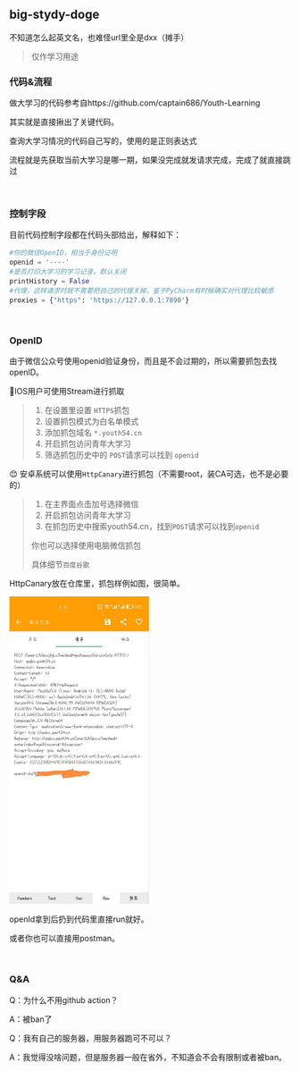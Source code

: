 ## big-stydy-doge

不知道怎么起英文名，也难怪url里全是dxx（摊手）

> 仅作学习用途

### 代码&流程

做大学习的代码参考自https://github.com/captain686/Youth-Learning

其实就是直接揪出了关键代码。

查询大学习情况的代码自己写的，使用的是正则表达式

流程就是先获取当前大学习是哪一期，如果没完成就发请求完成，完成了就直接跳过

&nbsp;

### 控制字段

目前代码控制字段都在代码头部给出，解释如下：

```py
#你的微信OpenID，相当于身份证明
openid = '----'
#是否打印大学习的学习记录，默认关闭
printHistory = False
#代理，这样请求时就不需要把自己的代理关掉，鉴于PyCharm有时候确实对代理比较敏感
proxies = {"https": 'https://127.0.0.1:7890'}
```

&nbsp;

### OpenID

由于微信公众号使用openid验证身份，而且是不会过期的，所以需要抓包去找openID。

🍎IOS用户可使用Stream进行抓取

> 1. 在设置里设置 `HTTPS`抓包
> 2. 设置抓包模式为白名单模式
> 3. 添加抓包域名 `*.youth54.cn`
> 4. 开启抓包访问青年大学习
> 5. 筛选抓包历史中的 `POST`请求可以找到 `openid`

😊 安卓系统可以使用`HttpCanary`进行抓包（不需要root，装CA可选，也不是必要的）

> 1. 在主界面点击加号选择微信
> 2. 开启抓包访问青年大学习
> 3. 在抓包历史中搜索youth54.cn，找到`POST`请求可以找到`openid`
>
> 你也可以选择使用电脑微信抓包
>
> 具体细节`百度谷歌`

HttpCanary放在仓库里，抓包样例如图，很简单。

<img src="./assert/1.jpg" width="250px" />

openId拿到后扔到代码里直接run就好。

或者你也可以直接用postman。

&nbsp;

### Q&A

Q：为什么不用github action？

A：被ban了

Q：我有自己的服务器，用服务器跑可不可以？

A：我觉得没啥问题，但是服务器一般在省外，不知道会不会有限制或者被ban。
